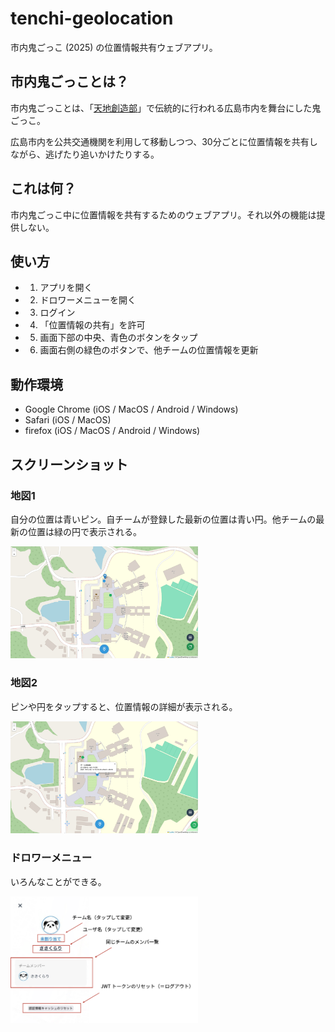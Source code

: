 # tenchi-geolocation

市内鬼ごっこ (2025) の位置情報共有ウェブアプリ。

## 市内鬼ごっことは？

市内鬼ごっことは、「[天地創造部](https://www.hiroshima-cu.ac.jp/campuslife/content0110/c00033687/?doing_wp_cron=1750598757.6048951148986816406250)」で伝統的に行われる広島市内を舞台にした鬼ごっこ。

広島市内を公共交通機関を利用して移動しつつ、30分ごとに位置情報を共有しながら、逃げたり追いかけたりする。

## これは何？

市内鬼ごっこ中に位置情報を共有するためのウェブアプリ。それ以外の機能は提供しない。

## 使い方

- 1. アプリを開く
- 2. ドロワーメニューを開く
- 3. ログイン
- 4. 「位置情報の共有」を許可
- 5. 画面下部の中央、青色のボタンをタップ
- 6. 画面右側の緑色のボタンで、他チームの位置情報を更新

## 動作環境

- Google Chrome (iOS / MacOS / Android / Windows)
- Safari (iOS / MacOS)
- firefox (iOS / MacOS / Android / Windows)

## スクリーンショット

### 地図1

自分の位置は青いピン。自チームが登録した最新の位置は青い円。他チームの最新の位置は緑の円で表示される。

<img src="./docs/ss1.jpg" alt="スクリーンショット1" width="300px">

### 地図2

ピンや円をタップすると、位置情報の詳細が表示される。

<img src="./docs/ss2.jpg" alt="スクリーンショット2" width="300px">

### ドロワーメニュー

いろんなことができる。

<img src="./docs/ss3.png" alt="スクリーンショット3" width="300px">
